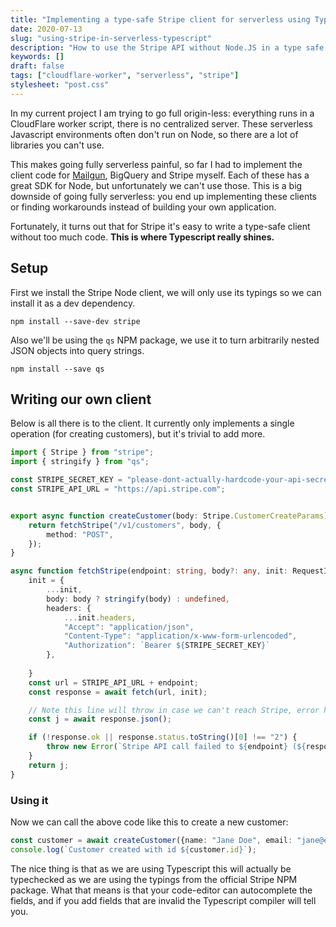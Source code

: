 ```yaml
---
title: "Implementing a type-safe Stripe client for serverless using Typescript"
date: 2020-07-13
slug: "using-stripe-in-serverless-typescript"
description: "How to use the Stripe API without Node.JS in a type safe way"
keywords: []
draft: false
tags: ["cloudflare-worker", "serverless", "stripe"]
stylesheet: "post.css"
---
```

In my current project I am trying to go full origin-less: everything runs in a CloudFlare worker script, there is no centralized server. These serverless Javascript environments often don't run on Node, so there are a lot of libraries you can't use.

This makes going fully serverless painful, so far I had to implement the client code for [Mailgun](/posts/sending-email-from-cloudflare-workers), BigQuery and Stripe myself. Each of these has a great SDK for Node, but unfortunately we can't use those. This is a big downside of going fully serverless: you end up implementing these clients or finding workarounds instead of building your own application.

Fortunately, it turns out that for Stripe it's easy to write a type-safe client without too much code. **This is where Typescript really shines.**

## Setup

First we install the Stripe Node client, we will only use its typings so we can install it as a dev dependency.
```
npm install --save-dev stripe
```
Also we'll be using the `qs` NPM package, we use it to turn arbitrarily nested JSON objects into query strings.
```
npm install --save qs
```

## Writing our own client

Below is all there is to the client. It currently only implements a single operation (for creating customers), but it's trivial to add more.


```typescript
import { Stripe } from "stripe";
import { stringify } from "qs";

const STRIPE_SECRET_KEY = "please-dont-actually-hardcode-your-api-secret-here-but-store-it-more-safely";
const STRIPE_API_URL = "https://api.stripe.com";


export async function createCustomer(body: Stripe.CustomerCreateParams) {
    return fetchStripe("/v1/customers", body, {
        method: "POST",
    });
}

async function fetchStripe(endpoint: string, body?: any, init: RequestInit = {}): Stripe.Customer {
    init = {
        ...init,
        body: body ? stringify(body) : undefined,
        headers: {
            ...init.headers,
            "Accept": "application/json",
            "Content-Type": "application/x-www-form-urlencoded",
            "Authorization": `Bearer ${STRIPE_SECRET_KEY}`
        },
        
    }
    const url = STRIPE_API_URL + endpoint;
    const response = await fetch(url, init);

    // Note this line will throw in case we can't reach Stripe, error handling could be improved!
    const j = await response.json();

    if (!response.ok || response.status.toString()[0] !== "2") {
        throw new Error(`Stripe API call failed to ${endpoint} (${response.status}): ${JSON.stringify(j)}`);
    }
    return j;
}
```

### Using it

Now we can call the above code like this to create a new customer:

```typescript
const customer = await createCustomer({name: "Jane Doe", email: "jane@example/com"});
console.log(`Customer created with id ${customer.id}`);
```

The nice thing is that as we are using Typescript this will actually be typechecked as we are using the typings from the official Stripe NPM package. What that means is that your code-editor can autocomplete the fields, and if you add fields that are invalid the Typescript compiler will tell you.
